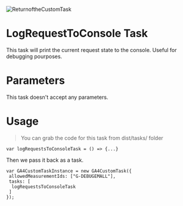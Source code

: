 ![ReturnoftheCustomTask](https://github.com/user-attachments/assets/92f0b278-1d0e-4d62-a289-2ac203eefc25)

# LogRequestToConsole Task

This task will print the current request state to the console. Useful for debugging pourposes.
  
# Parameters
 This task doesn't accept any parameters.
 
# Usage

> You can grab the code for this task from dist/tasks/ folder

```var logRequestsToConsoleTask = () => {...}```


Then we pass it back as a task.

```
var GA4CustomTaskInstance = new GA4CustomTask({
 allowedMeasurementIds: ["G-DEBUGEMALL"],
 tasks: [
  logRequestsToConsoleTask
 ]
});
```
